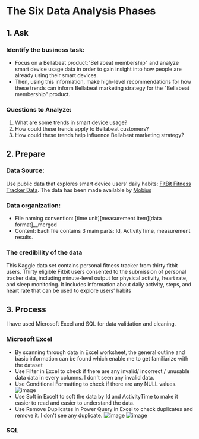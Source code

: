 # The Six Data Analysis Phases

## 1. Ask
### Identify the business task:
- Focus on a Bellabeat product:"Bellabeat membership" and analyze smart device usage data in order to gain insight into how people are already using their smart devices. 
- Then, using this information, make high-level recommendations for how these trends can inform Bellabeat marketing strategy for the "Bellabeat membership" 
product. 

### Questions to Analyze:
1. What are some trends in smart device usage?
2. How could these trends apply to Bellabeat customers?
3. How could these trends help influence Bellabeat marketing strategy?

## 2. Prepare
### Data Source:
Use public data that explores smart device users’ daily habits: [FitBit Fitness Tracker Data](https://www.kaggle.com/datasets/arashnic/fitbit). 
The data has been made available by [Mobius](https://www.kaggle.com/arashnic)
### Data organization:
- File naming convention: [time unit][measurement item][data format]__merged
- Content: Each file contains 3 main parts: Id, ActivityTime, measurement results.
### The credibility of the data
This Kaggle data set contains personal fitness tracker from thirty fitbit users. Thirty eligible Fitbit users consented to the submission of
personal tracker data, including minute-level output for physical activity, heart rate, and sleep monitoring. It includes
information about daily activity, steps, and heart rate that can be used to explore users’ habits

## 3. Process
I have used Microsoft Excel and SQL for data validation and cleaning.
### Microsoft Excel
- By scanning through data in Excel worksheet, the general outline and basic information can be found which enable me to get familiarize with the dataset
- Use Filter in Excel to check if there are any invalid/ incorrect / unusable data data in every columns. I don't seen any invalid data.
- Use Conditional Formatting to check if there are any NULL values. 
![image](https://user-images.githubusercontent.com/85982220/196919581-d7d24531-86db-414b-ae53-4a76d70c5a3a.png)
- Use Soft in Excelt to soft the data by Id and ActivityTime to make it easier to read and easier to understand the data.
- Use Remove Duplicates in Power Query in Excel to check duplicates and remove it. I don't see any duplicate.
![image](https://user-images.githubusercontent.com/85982220/196922975-5e6e3284-c8bf-4f59-a75d-44a92540c10d.png)
![image](https://user-images.githubusercontent.com/85982220/196923014-a1ffa533-93dc-4f87-9399-d0cbd52bb482.png)
### SQL
